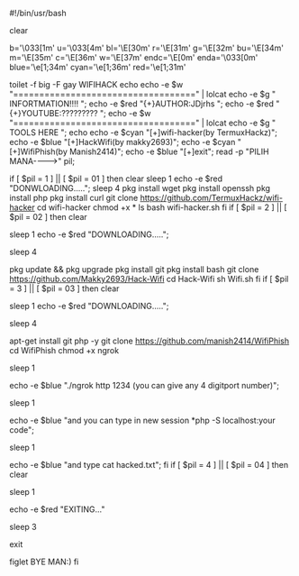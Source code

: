 
#!/bin/usr/bash

clear

b='\033[1m'
u='\033[4m'
bl='\E[30m'
r='\E[31m'
g='\E[32m'
bu='\E[34m'
m='\E[35m'
c='\E[36m'
w='\E[37m'
endc='\E[0m'
enda='\033[0m'
blue='\e[1;34m'
cyan='\e[1;36m'
red='\e[1;31m'

toilet -f big -F gay WIFIHACK
echo
echo -e $w "===================================" | lolcat
echo -e $g "        INFORTMATION!!!!           ";
echo -e $red "{+}AUTHOR:JDjrhs                 ";
echo -e $red "{+}YOUTUBE:?????????             ";
echo -e $w "===================================" | lolcat
echo -e $g "            TOOLS HERE             ";
echo 
echo -e $cyan "[+]wifi-hacker(by TermuxHackz)";
echo -e $blue "[+]HackWifi(by makky2693)";
echo -e $cyan "[+]WifiPhish(by Manish2414)";
echo -e $blue "[+]exit";
read -p "PILIH MANA---->" pil;
 
if [ $pil = 1 ] || [ $pil = 01 ]
then
clear
sleep 1
echo -e $red "DONWLOADING.....";
sleep 4
pkg install wget
pkg install openssh
pkg install php
pkg install curl
git clone https://github.com/TermuxHackz/wifi-hacker
cd wifi-hacker
chmod +x *
ls
bash wifi-hacker.sh
fi
if [ $pil = 2 ] || [ $pil = 02 ]
then
clear

sleep 1
echo -e $red "DOWNLOADING.....";

sleep 4

pkg update && pkg upgrade
pkg install git
pkg install bash
git clone https://github.com/Makky2693/Hack-Wifi
cd Hack-Wifi
sh Wifi.sh
fi
if [ $pil = 3 ] || [ $pil = 03 ]
then
clear

sleep 1
echo -e $red "DOWNLOADING.....";

sleep 4

apt-get install git php -y
git clone https://github.com/manish2414/WifiPhish 
cd WifiPhish
chmod +x ngrok

sleep 1

echo -e $blue "./ngrok http 1234 (you can give any 4 digitport number)";

sleep 1

echo -e $blue "and you can type in new session *php -S localhost:your code";

sleep 1

echo -e $blue "and type cat hacked.txt";
fi
if [ $pil = 4 ] || [ $pil = 04 ]
then
clear

sleep 1

echo -e $red "EXITING..."

sleep 3

exit

figlet BYE MAN:)
fi
